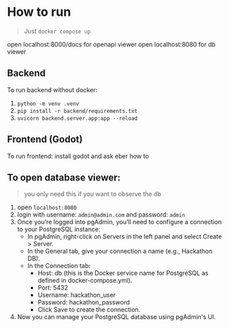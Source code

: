 # How to run

> Just `docker compose up`

open localhost:8000/docs for openapi viewer
open localhost:8080 for db viewer

## Backend

To run backend without docker:

1. `python -m venv .venv`
2. `pip install -r backend/requirements.txt`
3. `uvicorn backend.server.app:app --reload`

## Frontend (Godot)

To run frontend: install godot and ask eber how to

## To open database viewer:

> you only need this if you want to observe the db

1. open `localhost:8080`
2. login with username: `admin@admin.com` and password: `admin`
3. Once you’re logged into pgAdmin, you’ll need to configure a connection to your PostgreSQL instance:
   - In pgAdmin, right-click on Servers in the left panel and select Create > Server.
   - In the General tab, give your connection a name (e.g., Hackathon DB).
   - In the Connection tab:
     - Host: db (this is the Docker service name for PostgreSQL as defined in docker-compose.yml).
     - Port: 5432
     - Username: hackathon_user
     - Password: hackathon_password
     - Click Save to create the connection.
4. Now you can manage your PostgreSQL database using pgAdmin's UI.

